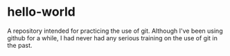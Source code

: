 # hello-world
A repository intended for practicing the use of git.
Although I've been using github for a while, I had never had any serious training on the use of git in the past. 
